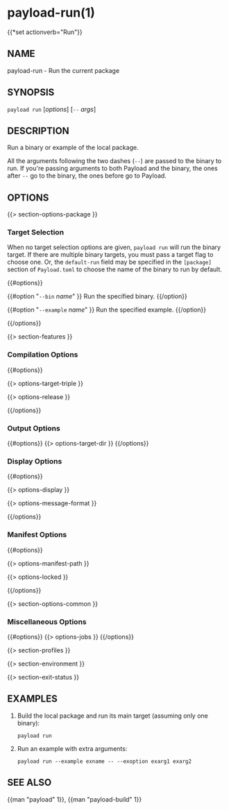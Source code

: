 # payload-run(1)
{{*set actionverb="Run"}}

## NAME

payload-run - Run the current package

## SYNOPSIS

`payload run` [_options_] [`--` _args_]

## DESCRIPTION

Run a binary or example of the local package.

All the arguments following the two dashes (`--`) are passed to the binary to
run. If you're passing arguments to both Payload and the binary, the ones after
`--` go to the binary, the ones before go to Payload.

## OPTIONS

{{> section-options-package }}

### Target Selection

When no target selection options are given, `payload run` will run the binary
target. If there are multiple binary targets, you must pass a target flag to
choose one. Or, the `default-run` field may be specified in the `[package]`
section of `Payload.toml` to choose the name of the binary to run by default.

{{#options}}

{{#option "`--bin` _name_" }}
Run the specified binary.
{{/option}}

{{#option "`--example` _name_" }}
Run the specified example.
{{/option}}

{{/options}}

{{> section-features }}

### Compilation Options

{{#options}}

{{> options-target-triple }}

{{> options-release }}

{{/options}}

### Output Options

{{#options}}
{{> options-target-dir }}
{{/options}}

### Display Options

{{#options}}

{{> options-display }}

{{> options-message-format }}

{{/options}}

### Manifest Options

{{#options}}

{{> options-manifest-path }}

{{> options-locked }}

{{/options}}

{{> section-options-common }}

### Miscellaneous Options

{{#options}}
{{> options-jobs }}
{{/options}}

{{> section-profiles }}

{{> section-environment }}

{{> section-exit-status }}

## EXAMPLES

1. Build the local package and run its main target (assuming only one binary):

       payload run

2. Run an example with extra arguments:

       payload run --example exname -- --exoption exarg1 exarg2

## SEE ALSO
{{man "payload" 1}}, {{man "payload-build" 1}}

